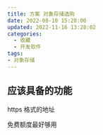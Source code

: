 ```yaml
---
title: 方案 对象存储选购
date: 2022-08-10 15:28:00
updated: 2022-11-16 13:28:02
categories:
  - 收藏
  - 开发软件
tags:
- 对象存储
---
```


## 应该具备的功能

https 格式的地址

免费额度最好够用
